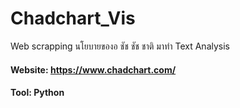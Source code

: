 # Chadchart_Vis

Web scrapping นโยบายของอ ชัช ชัช ชาติ มาทำ Text Analysis

#### Website: https://www.chadchart.com/
#### Tool: Python
